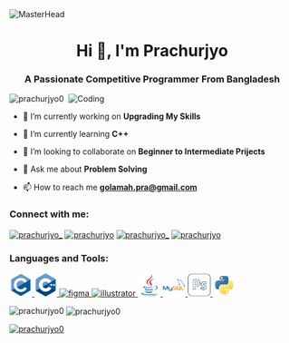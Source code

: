 <img src="https://mir-s3-cdn-cf.behance.net/project_modules/fs/54b6c068097599.5b50bca476b9b.gif" alt="MasterHead">

<h1 align="center">Hi 👋, I'm Prachurjyo</h1>
<h3 align="center">A Passionate Competitive Programmer From Bangladesh </h3>

<img align="right" alt="Coding" width="400" src="https://camo.githubusercontent.com/2366b34bb903c09617990fb5fff4622f3e941349e846ddb7e73df872a9d21233/68747470733a2f2f63646e2e6472696262626c652e636f6d2f75736572732f3733303730332f73637265656e73686f74732f363538313234332f6176656e746f2e676966">

<p align="left"> <img src="https://komarev.com/ghpvc/?username=prachurjyo0&label=Profile%20views&color=0e75b6&style=flat" alt="prachurjyo0" /> </p>

- 🔭 I’m currently working on **Upgrading My Skills**

- 🌱 I’m currently learning **C++**

- 👯 I’m looking to collaborate on **Beginner to Intermediate Prijects**

- 💬 Ask me about **Problem Solving**

- 📫 How to reach me **golamah.pra@gmail.com**



<h3 align="left">Connect with me:</h3>
<p align="left">
<a href="https://instagram.com/prachurjyo_" target="blank"><img align="center" src="https://raw.githubusercontent.com/rahuldkjain/github-profile-readme-generator/master/src/images/icons/Social/instagram.svg" alt="prachurjyo_" height="30" width="40" /></a>
<a href="https://www.codechef.com/users/prachurjyo" target="blank"><img align="center" src="https://cdn.jsdelivr.net/npm/simple-icons@3.1.0/icons/codechef.svg" alt="prachurjyo" height="30" width="40" /></a>
<a href="https://codeforces.com/profile/prachurjyo_" target="blank"><img align="center" src="https://raw.githubusercontent.com/rahuldkjain/github-profile-readme-generator/master/src/images/icons/Social/codeforces.svg" alt="prachurjyo_" height="30" width="40" /></a>
<a href="https://www.leetcode.com/prachurjyo" target="blank"><img align="center" src="https://raw.githubusercontent.com/rahuldkjain/github-profile-readme-generator/master/src/images/icons/Social/leet-code.svg" alt="prachurjyo" height="30" width="40" /></a>
</p>

<h3 align="left">Languages and Tools:</h3>
<p align="left"> <a href="https://www.cprogramming.com/" target="_blank" rel="noreferrer"> <img src="https://raw.githubusercontent.com/devicons/devicon/master/icons/c/c-original.svg" alt="c" width="40" height="40"/> </a> <a href="https://www.w3schools.com/cpp/" target="_blank" rel="noreferrer"> <img src="https://raw.githubusercontent.com/devicons/devicon/master/icons/cplusplus/cplusplus-original.svg" alt="cplusplus" width="40" height="40"/> </a> <a href="https://www.figma.com/" target="_blank" rel="noreferrer"> <img src="https://www.vectorlogo.zone/logos/figma/figma-icon.svg" alt="figma" width="40" height="40"/> </a> <a href="https://www.adobe.com/in/products/illustrator.html" target="_blank" rel="noreferrer"> <img src="https://www.vectorlogo.zone/logos/adobe_illustrator/adobe_illustrator-icon.svg" alt="illustrator" width="40" height="40"/> </a> <a href="https://www.java.com" target="_blank" rel="noreferrer"> <img src="https://raw.githubusercontent.com/devicons/devicon/master/icons/java/java-original.svg" alt="java" width="40" height="40"/> </a> <a href="https://www.mysql.com/" target="_blank" rel="noreferrer"> <img src="https://raw.githubusercontent.com/devicons/devicon/master/icons/mysql/mysql-original-wordmark.svg" alt="mysql" width="40" height="40"/> </a> <a href="https://www.photoshop.com/en" target="_blank" rel="noreferrer"> <img src="https://raw.githubusercontent.com/devicons/devicon/master/icons/photoshop/photoshop-line.svg" alt="photoshop" width="40" height="40"/> </a> <a href="https://www.python.org" target="_blank" rel="noreferrer"> <img src="https://raw.githubusercontent.com/devicons/devicon/master/icons/python/python-original.svg" alt="python" width="40" height="40"/> </a> </p>

<p><img align="left" src="https://github-readme-stats.vercel.app/api/top-langs?username=prachurjyo0&show_icons=true&locale=en&layout=compact" alt="prachurjyo0" /></p>

<p>&nbsp;<img align="center" src="https://github-readme-stats.vercel.app/api?username=prachurjyo0&show_icons=true&locale=en" alt="prachurjyo0" /></p>
<p align="left"> <a href="https://github.com/ryo-ma/github-profile-trophy"><img src="https://github-profile-trophy.vercel.app/?username=prachurjyo0" alt="prachurjyo0" /></a> </p>



